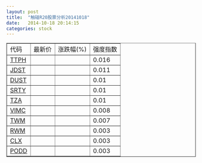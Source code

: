 ```yaml
---
layout: post
title:  "触碰R20股票分析20141018"
date:   2014-10-18 20:14:15
categories: stock
---
```

<script type="text/javascript">
var stockList = []
stockList.push('gb_ttph');
stockList.push('gb_jdst');
stockList.push('gb_dust');
stockList.push('gb_srty');
stockList.push('gb_tza');
stockList.push('gb_vimc');
stockList.push('gb_twm');
stockList.push('gb_rwm');
stockList.push('gb_clx');
stockList.push('gb_podd');
</script>

<table border="1">
 <tr>
 <td>代码</td>
  <td>最新价</td>
  <td>涨跌幅(%)</td>
 <td>强度指数</td>
</tr>
  <tr id="ttph"><td><a href="http://stock.finance.sina.com.cn/usstock/quotes/TTPH.html" target="_blank">TTPH</a></td><td></td><td></td><td>0.016</td></tr>
  <tr id="jdst"><td><a href="http://stock.finance.sina.com.cn/usstock/quotes/JDST.html" target="_blank">JDST</a></td><td></td><td></td><td>0.011</td></tr>
  <tr id="dust"><td><a href="http://stock.finance.sina.com.cn/usstock/quotes/DUST.html" target="_blank">DUST</a></td><td></td><td></td><td>0.01</td></tr>
  <tr id="srty"><td><a href="http://stock.finance.sina.com.cn/usstock/quotes/SRTY.html" target="_blank">SRTY</a></td><td></td><td></td><td>0.01</td></tr>
  <tr id="tza"><td><a href="http://stock.finance.sina.com.cn/usstock/quotes/TZA.html" target="_blank">TZA</a></td><td></td><td></td><td>0.01</td></tr>
  <tr id="vimc"><td><a href="http://stock.finance.sina.com.cn/usstock/quotes/VIMC.html" target="_blank">VIMC</a></td><td></td><td></td><td>0.008</td></tr>
  <tr id="twm"><td><a href="http://stock.finance.sina.com.cn/usstock/quotes/TWM.html" target="_blank">TWM</a></td><td></td><td></td><td>0.007</td></tr>
  <tr id="rwm"><td><a href="http://stock.finance.sina.com.cn/usstock/quotes/RWM.html" target="_blank">RWM</a></td><td></td><td></td><td>0.003</td></tr>
  <tr id="clx"><td><a href="http://stock.finance.sina.com.cn/usstock/quotes/CLX.html" target="_blank">CLX</a></td><td></td><td></td><td>0.003</td></tr>
  <tr id="podd"><td><a href="http://stock.finance.sina.com.cn/usstock/quotes/PODD.html" target="_blank">PODD</a></td><td></td><td></td><td>0.003</td></tr>
</table>
